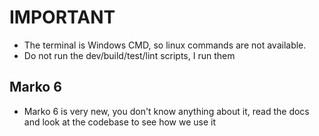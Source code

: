 # IMPORTANT

- The terminal is Windows CMD, so linux commands are not available.
- Do not run the dev/build/test/lint scripts, I run them

## Marko 6

- Marko 6 is very new, you don't know anything about it, read the docs and look at the codebase to see how we use it
